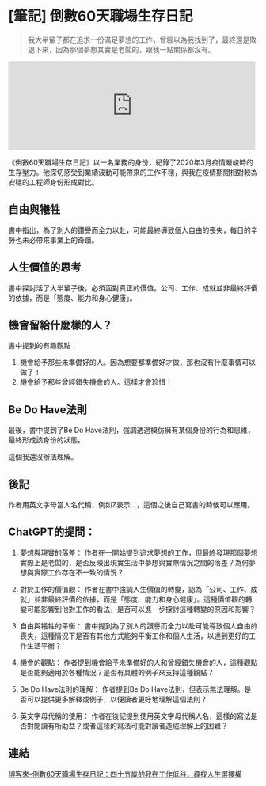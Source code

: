 # [筆記] 倒數60天職場生存日記



> 我大半輩子都在追求一份滿足夢想的工作，曾經以為我找到了，最終還是敗退下來，因為那個夢想其實是老闆的，跟我一點關係都沒有。
<!--more-->

<iframe src="https://open.firstory.me/embed/story/clral1pkr00e501sw7uiedqce" height="180" width="99%" frameborder="0" scrolling="no"></iframe>

《倒數60天職場生存日記》以一名業務的身份，紀錄了2020年3月疫情嚴峻時的生存壓力。他深切感受到業績波動可能帶來的工作不穩，與我在疫情期間相對較為安穩的工程師身份形成對比。

## 自由與犧牲
書中指出，為了別人的讚譽而全力以赴，可能最終導致個人自由的喪失，每日的辛勞也未必帶來事業上的奇蹟。

## 人生價值的思考
書中探討活了大半輩子後，必須面對真正的價值。公司、工作、成就並非最終評價的依據，而是「態度、能力和身心健康」。

## 機會留給什麼樣的人？
書中提到的有趣觀點：
1. 機會給予那些未準備好的人。因為想要都準備好才做，那也沒有什麼事情可以做了！
2. 機會給予那些曾經錯失機會的人。這樣才會珍惜！

## Be Do Have法則
最後，書中提到了Be Do Have法則，強調透過模仿擁有某個身份的行為和思維，最終形成該身份的狀態。


這個我還沒辦法理解。

## 後記
作者用英文字母當人名代稱，例如Z表示…，這個之後自己寫書的時候可以應用。


## ChatGPT的提問：
1. 夢想與現實的落差：
作者在一開始提到追求夢想的工作，但最終發現那個夢想實際上是老闆的，是否反映出現實生活中夢想與實際情況之間的落差？為何夢想與實際工作存在不一致的情況？

2. 對於工作的價值觀：
作者在書中強調人生價值的轉變，認為「公司、工作、成就」並非最終評價的依據，而是「態度、能力和身心健康」。這種價值觀的轉變可能影響到他對工作的看法，是否可以進一步探討這種轉變的原因和影響？

3. 自由與犧牲的平衡：
書中提到為了別人的讚譽而全力以赴可能導致個人自由的喪失，這種情況下是否有其他方式能夠平衡工作和個人生活，以達到更好的工作生活平衡？

4. 機會的觀點：
作者提到機會給予未準備好的人和曾經錯失機會的人，這種觀點是否能夠適用於各種情況？是否有具體的例子來支持這種觀點？

5. Be Do Have法則的理解：
作者提到Be Do Have法則，但表示無法理解。是否可以提供更多解釋或例子，以便讀者更好地理解這個法則？

6. 英文字母代稱的使用：
作者在後記提到使用英文字母代稱人名，這樣的寫法是否對閱讀有所助益？或者這樣的寫法可能對讀者造成理解上的困難？



## 連結
[博客來-倒數60天職場生存日記：四十五歲的我在工作低谷，尋找人生選擇權](https://www.books.com.tw/products/0010884976)
